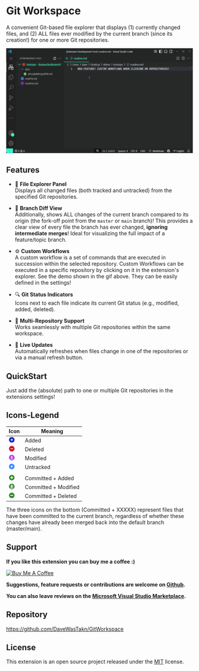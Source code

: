 # Git Workspace

A convenient Git-based file explorer that displays (1) currently changed files, and (2) ALL files ever modified by
the current branch (since its creation!) for one or more Git repositories.

<img src="resources/feature_workflows.gif" width="800" height="auto">

## Features

- 📁 **File Explorer Panel**  
  Displays all changed files (both tracked and untracked) from the specified Git repositories.

- 🔀 **Branch Diff View**  
  Additionally, shows ALL changes of the current branch compared to its origin (the fork-off point from the `master` or
  `main` branch)!
  This provides a clear view of every file the branch has ever changed, **ignoring intermediate merges**!
  Ideal for visualizing the full impact of a feature/topic branch.

- ⚙️ **Custom Workflows**   
  A custom workflow is a set of commands that are executed in succession within the selected repository.
  Custom Workflows can be executed in a specific repository by clicking on it in the extension's explorer.
  See the demo shown in the gif above.
  They can be easily defined in the settings!

- 🔍 **Git Status Indicators**  
  Icons next to each file indicate its current Git status (e.g., modified, added, deleted).

- 🧬 **Multi-Repository Support**  
  Works seamlessly with multiple Git repositories within the same workspace.

- 🔄 **Live Updates**  
  Automatically refreshes when files change in one of the repositories or via a manual refresh button.

## QuickStart

Just add the (absolute) path to one or multiple Git repositories in the extensions settings!

## Icons-Legend

| Icon                                              | Meaning              |
|---------------------------------------------------|----------------------|
| ![](resources/icon-status-added.png)              | Added                |
| ![](resources/icon-status-deleted.png)            | Deleted              |
| ![](resources/icon-status-modified.png)           | Modified             |
| ![](resources/icon-status-untracked.png)          | Untracked            |
|                                                   |                      |
| ![](resources/icon-status-added-committed.png)    | Committed + Added    |
| ![](resources/icon-status-modified-committed.png) | Committed + Modified |
| ![](resources/icon-status-deleted-committed.png)  | Committed + Deleted  |

The three icons on the bottom (Committed + XXXXX) represent files that have been committed to the current branch,
regardless of whether these changes have already been merged back into the default branch (master/main).

## Support

**If you like this extension you can buy me a coffee :)**

<a href="https://www.buymeacoffee.com/daveWasTakn" target="_blank">
  <img src="https://cdn.buymeacoffee.com/buttons/v2/default-yellow.png" alt="Buy Me A Coffee" width="217" height="60">
</a>

**Suggestions, feature requests or contributions are welcome on [Github](https://github.com/DaveWasTakn/GitWorkspace).**

**You can also leave reviews on
the [Microsoft Visual Studio Marketplace](https://marketplace.visualstudio.com/items?itemName=daveWasTaken.gitworkspace).**

## Repository

https://github.com/DaveWasTakn/GitWorkspace

## License

This extension is an open source project released under the [MIT](LICENSE.txt) license.
